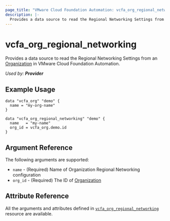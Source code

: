 ```yaml
---
page_title: "VMware Cloud Foundation Automation: vcfa_org_regional_networking"
description: |-
  Provides a data source to read the Regional Networking Settings from an Organization in VMware Cloud Foundation Automation.
---
```


# vcfa_org_regional_networking

Provides a data source to read the Regional Networking Settings from an [Organization][vcfa_org-ds] in VMware Cloud Foundation Automation.

_Used by: **Provider**_

## Example Usage

```hcl
data "vcfa_org" "demo" {
  name = "my-org-name"
}

data "vcfa_org_regional_networking" "demo" {
  name   = "my-name"
  org_id = vcfa_org.demo.id
}
```

## Argument Reference

The following arguments are supported:

- `name` - (Required) Name of Organization Regional Networking configuration
- `org_id` - (Required) The ID of [Organization][vcfa_org-ds]

## Attribute Reference

All the arguments and attributes defined in
[`vcfa_org_regional_networking`](/providers/vmware/vcfa/latest/docs/resources/org_regional_networking)
resource are available.

[vcfa_org-ds]: /providers/vmware/vcfa/latest/docs/data-sources/org
